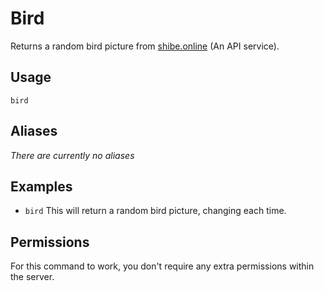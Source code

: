 # Bird
Returns a random bird picture from [shibe.online](https://shibe.online) (An API service).

## Usage
`bird`

## Aliases
*There are currently no aliases*

## Examples
- `bird` This will return a random bird picture, changing each time.

## Permissions
For this command to work, you don't require any extra permissions within the server.